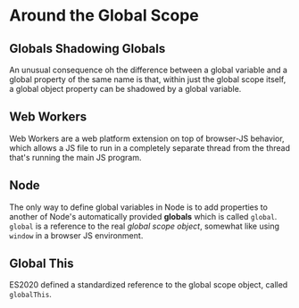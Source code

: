 # Around the Global Scope

## Globals Shadowing Globals

An unusual consequence oh the difference between a global variable and a global property of the same name is that, within just the global scope itself, a global object property can be shadowed by a global variable.

## Web Workers

Web Workers are a web platform extension on top of browser-JS behavior, which allows a JS file to run in a completely separate thread from the thread that's running the main JS program.

## Node

The only way to define global variables in Node is to add properties to another of Node's automatically provided **globals** which is called `global`. `global` is a reference to the real *global scope object*, somewhat like using `window` in a browser JS environment.

## Global This

ES2020 defined a standardized reference to the global scope object, called `globalThis`.

